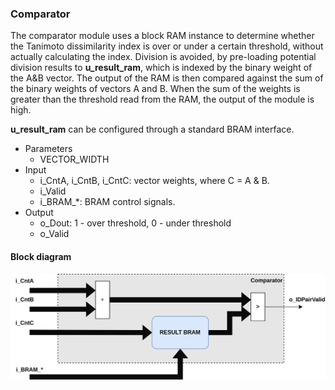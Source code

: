 
### Comparator

The comparator module uses a block RAM instance to determine whether the Tanimoto dissimilarity index is over or under a certain threshold, without actually calculating the index. Division is avoided, by pre-loading potential division results to **u_result_ram**, which is indexed by the binary weight of the A&B vector. The output of the RAM is then compared against the sum of the binary weights of vectors A and B. When the sum of the weights is greater than the threshold read from the RAM, the output of the module is high.

**u_result_ram** can be configured through a standard BRAM interface.

- Parameters
  - VECTOR_WIDTH
- Input
  - i_CntA, i_CntB, i_CntC: vector weights, where C = A & B.
  - i_Valid
  - i_BRAM_*: BRAM control signals.
- Output
  - o_Dout: 1 - over threshold, 0 - under threshold
  - o_Valid

#### Block diagram

![comparator_block](docs/images/top_cmp.png)
